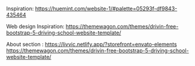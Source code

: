 Inspiration: 
https://huemint.com/website-1/#palette=05293f-df9843-435464

Web design Inspiration: 
https://themewagon.com/themes/drivin-free-bootstrap-5-driving-school-website-template/

About section : 
https://livvic.netlify.app/?storefront=envato-elements
https://themewagon.com/themes/drivin-free-bootstrap-5-driving-school-website-template/